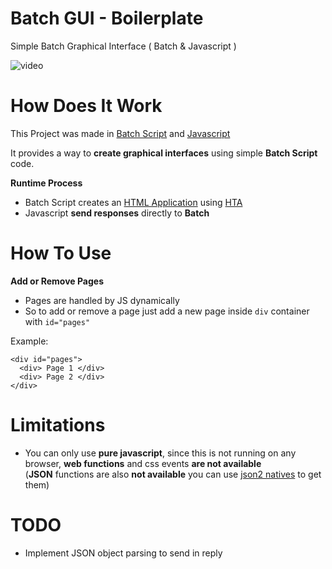 # Batch GUI - Boilerplate
Simple Batch Graphical Interface ( Batch &amp; Javascript )

![video](https://i.ibb.co/MfvkZbv/ezgif-com-gif-maker-3.gif)

# How Does It Work
This Project was made in [Batch  Script](https://en.wikipedia.org/wiki/Batch_file) and [Javascript](https://en.wikipedia.org/wiki/JavaScript)

It provides a way to **create graphical interfaces** using simple **Batch Script** code.

**Runtime Process**
* Batch Script creates an [HTML Application](https://en.wikipedia.org/wiki/HTML_Application) using [HTA](https://en.wikipedia.org/wiki/%22Hello,_World!%22_program)
* Javascript **send responses** directly to **Batch**

# How To Use

**Add or Remove Pages**
* Pages are handled by JS dynamically
* So to add or remove a page just add a new page inside `div` container with `id="pages"`</br>

Example: 

    <div id="pages">
      <div> Page 1 </div>
      <div> Page 2 </div>
    </div>

# Limitations
* You can only use **pure javascript**, since this is not running on any browser, **web functions** and css events **are not available**</br> (**JSON** functions are also **not available** you can use [json2 natives](https://github.com/douglascrockford/JSON-js) to get them)

# TODO
* Implement JSON object parsing to send in reply
